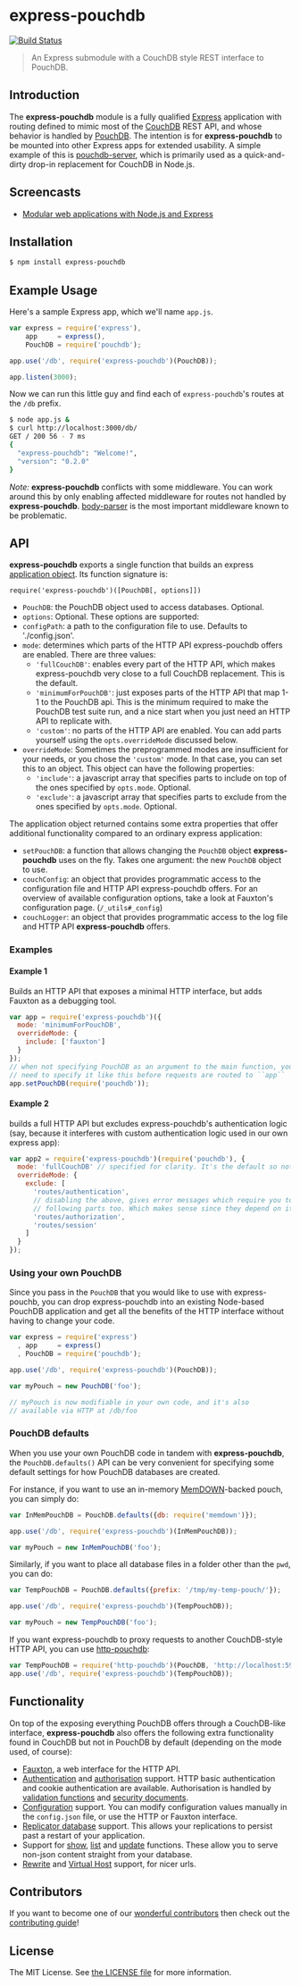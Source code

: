 # express-pouchdb

[![Build Status](https://travis-ci.org/pouchdb/express-pouchdb.svg)](https://travis-ci.org/pouchdb/express-pouchdb)

> An Express submodule with a CouchDB style REST interface to PouchDB.

## Introduction

The **express-pouchdb** module is a fully qualified [Express](http://expressjs.com/) application with routing defined to 
mimic most of the [CouchDB](http://couchdb.apache.org/) REST API, and whose behavior is handled by 
[PouchDB](http://pouchdb.com/). The intention is for **express-pouchdb** to be mounted into other Express apps for 
extended usability. A simple example of this is [pouchdb-server](https://github.com/nick-thompson/pouchdb-server), 
which is primarily used as a quick-and-dirty drop-in replacement for CouchDB in Node.js.

## Screencasts

* [Modular web applications with Node.js and Express](http://vimeo.com/56166857)

## Installation

```bash
$ npm install express-pouchdb
```

## Example Usage

Here's a sample Express app, which we'll name `app.js`.

```javascript
var express = require('express'),
    app     = express(),
    PouchDB = require('pouchdb');

app.use('/db', require('express-pouchdb')(PouchDB));

app.listen(3000);
```

Now we can run this little guy and find each of `express-pouchdb`'s routes at the `/db` prefix.

```bash
$ node app.js &
$ curl http://localhost:3000/db/
GET / 200 56 - 7 ms
{
  "express-pouchdb": "Welcome!",
  "version": "0.2.0"
}
```

*Note:* **express-pouchdb** conflicts with some middleware. You can work
around this by only enabling affected middleware for routes not handled
by **express-pouchdb**. [body-parser](https://www.npmjs.com/package/body-parser)
is the most important middleware known to be problematic.

## API

**express-pouchdb** exports a single function that builds an express [application object](http://expressjs.com/4x/api.html#application). Its function signature is:

``require('express-pouchdb')([PouchDB[, options]])``
- ``PouchDB``: the PouchDB object used to access databases. Optional.
- ``options``: Optional. These options are supported:
 - ``configPath``: a path to the configuration file to use. Defaults to './config.json'.
 - ``mode``: determines which parts of the HTTP API express-pouchdb offers are enabled. There are three values:
   - ``'fullCouchDB'``: enables every part of the HTTP API, which makes express-pouchdb very close to a full CouchDB replacement. This is the default.
    - ``'minimumForPouchDB'``: just exposes parts of the HTTP API that map 1-1 to the PouchDB api. This is the minimum required to make the PouchDB test suite run, and a nice start when you just need an HTTP API to replicate with.
    - ``'custom'``: no parts of the HTTP API are enabled. You can add parts yourself using the ``opts.overrideMode`` discussed below.
  - ``overrideMode``: Sometimes the preprogrammed modes are insufficient for your needs, or you chose the ``'custom'`` mode. In that case, you can set this to an object. This object can have the following properties:
    - ``'include'``: a javascript array that specifies parts to include on top of the ones specified by ``opts.mode``. Optional.
    - ``'exclude'``: a javascript array that specifies parts to exclude from the ones specified by ``opts.mode``. Optional.

The application object returned contains some extra properties that
offer additional functionality compared to an ordinary express
application:
- ``setPouchDB``: a function that allows changing the ``PouchDB`` object **express-pouchdb** uses on the fly. Takes one argument: the new ``PouchDB`` object to use.
- ``couchConfig``: an object that provides programmatic access to the configuration file and HTTP API express-pouchdb offers. For an overview of available configuration options, take a look at Fauxton's configuration page. (``/_utils#_config``)
- ``couchLogger``: an object that provides programmatic access to the log file and HTTP API **express-pouchdb** offers.

### Examples

#### Example 1

Builds an HTTP API that exposes a minimal HTTP interface, but adds
Fauxton as a debugging tool.

```javascript
var app = require('express-pouchdb')({
  mode: 'minimumForPouchDB',
  overrideMode: {
    include: ['fauxton']
  }
});
// when not specifying PouchDB as an argument to the main function, you
// need to specify it like this before requests are routed to ``app``
app.setPouchDB(require('pouchdb'));
```

#### Example 2

builds a full HTTP API but excludes express-pouchdb's authentication
logic (say, because it interferes with custom authentication logic used
in our own express app):

```javascript
var app2 = require('express-pouchdb')(require('pouchdb'), {
  mode: 'fullCouchDB' // specified for clarity. It's the default so not necessary.
  overrideMode: {
    exclude: [
      'routes/authentication',
      // disabling the above, gives error messages which require you to disable the
      // following parts too. Which makes sense since they depend on it.
      'routes/authorization',
      'routes/session'
    ]
  }
});
```

### Using your own PouchDB

Since you pass in the `PouchDB` that you would like to use with
express-pouchb, you can drop express-pouchdb into an existing Node-based
PouchDB application and get all the benefits of the HTTP interface
without having to change your code.

```js
var express = require('express')
  , app     = express()
  , PouchDB = require('pouchdb');

app.use('/db', require('express-pouchdb')(PouchDB));

var myPouch = new PouchDB('foo');

// myPouch is now modifiable in your own code, and it's also
// available via HTTP at /db/foo
```

### PouchDB defaults

When you use your own PouchDB code in tandem with **express-pouchdb**, the `PouchDB.defaults()` API can be very convenient for specifying some default settings for how PouchDB databases are created.

For instance, if you want to use an in-memory [MemDOWN](https://github.com/rvagg/memdown)-backed pouch, you can simply do:

```js
var InMemPouchDB = PouchDB.defaults({db: require('memdown')});

app.use('/db', require('express-pouchdb')(InMemPouchDB));

var myPouch = new InMemPouchDB('foo');
```

Similarly, if you want to place all database files in a folder other than the `pwd`, you can do:

```js
var TempPouchDB = PouchDB.defaults({prefix: '/tmp/my-temp-pouch/'});

app.use('/db', require('express-pouchdb')(TempPouchDB));

var myPouch = new TempPouchDB('foo');
```

If you want express-pouchdb to proxy requests to another CouchDB-style
HTTP API, you can use [http-pouchdb](https://www.npmjs.com/package/http-pouchdb):

```javascript
var TempPouchDB = require('http-pouchdb')(PouchDB, 'http://localhost:5984');
app.use('/db', require('express-pouchdb')(TempPouchDB));
```

## Functionality

On top of the exposing everything PouchDB offers through a CouchDB-like
interface, **express-pouchdb** also offers the following extra
functionality found in CouchDB but not in PouchDB by default (depending
on the mode used, of course):

- [Fauxton][], a web interface for the HTTP API.
- [Authentication][] and [authorisation][] support. HTTP basic
  authentication and cookie authentication are available. Authorisation
  is handled by [validation functions][] and [security documents][].
- [Configuration][] support. You can modify configuration values
  manually in the `config.json` file, or use the HTTP or Fauxton
  interface.
- [Replicator database][] support. This allows your replications to
  persist past a restart of your application.
- Support for [show][], [list][] and [update][] functions. These allow
  you to serve non-json content straight from your database.
- [Rewrite][] and [Virtual Host][] support, for nicer urls.

[fauxton]:              https://www.npmjs.com/package/fauxton
[authentication]:       http://docs.couchdb.org/en/latest/intro/security.html
[authorisation]:        http://docs.couchdb.org/en/latest/intro/overview.html#security-and-validation
[validation functions]: http://docs.couchdb.org/en/latest/couchapp/ddocs.html#vdufun
[security documents]:   http://docs.couchdb.org/en/latest/api/database/security.html
[configuration]:        http://docs.couchdb.org/en/latest/config/intro.html#setting-parameters-via-the-http-api
[replicator database]:  http://docs.couchdb.org/en/latest/replication/replicator.html
[show]:                 http://guide.couchdb.org/editions/1/en/show.html
[list]:                 http://guide.couchdb.org/editions/1/en/transforming.html
[update]:               http://docs.couchdb.org/en/latest/couchapp/ddocs.html#update-functions
[rewrite]:              http://docs.couchdb.org/en/latest/api/ddoc/rewrites.html
[virtual host]:         http://docs.couchdb.org/en/latest/config/http.html#vhosts

## Contributors

If you want to become one of our [wonderful contributors](https://github.com/pouchdb/express-pouchdb/graphs/contributors)
then check out the [contributing guide](https://github.com/pouchdb/express-pouchdb/blob/master/CONTRIBUTING.md)!

## License

The MIT License. See [the LICENSE file](https://github.com/pouchdb/express-pouchdb/blob/master/LICENSE) for more information.

